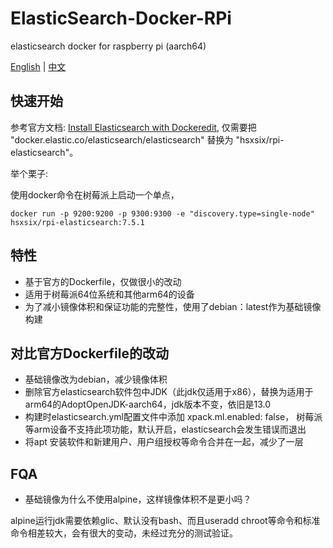 # ElasticSearch-Docker-RPi

elasticsearch docker for raspberry pi (aarch64)

[English](https://github.com/hsxsix/elasticsearch-docker-rpi/blob/master/README.md) | [中文](https://github.com/hsxsix/elasticsearch-docker-rpi/blob/master/README_CN.md)

## 快速开始

参考官方文档: [Install Elasticsearch with Dockeredit](https://www.elastic.co/guide/en/elasticsearch/reference/current/docker.html),
仅需要把 "docker.elastic.co/elasticsearch/elasticsearch" 替换为 "hsxsix/rpi-elasticsearch"。

举个栗子:

使用docker命令在树莓派上启动一个单点，

```shell
docker run -p 9200:9200 -p 9300:9300 -e "discovery.type=single-node" hsxsix/rpi-elasticsearch:7.5.1
```

## 特性

* 基于官方的Dockerfile，仅做很小的改动
* 适用于树莓派64位系统和其他arm64的设备
* 为了减小镜像体积和保证功能的完整性，使用了debian：latest作为基础镜像构建

## 对比官方Dockerfile的改动

* 基础镜像改为debian，减少镜像体积
* 删除官方elasticsearch软件包中JDK（此jdk仅适用于x86），替换为适用于arm64的AdoptOpenJDK-aarch64，jdk版本不变，依旧是13.0
* 构建时elasticsearch.yml配置文件中添加 xpack.ml.enabled: false， 树莓派等arm设备不支持此项功能，默认开启，elasticsearch会发生错误而退出
* 将apt 安装软件和新建用户、用户组授权等命令合并在一起，减少了一层

## FQA

* 基础镜像为什么不使用alpine，这样镜像体积不是更小吗？

alpine运行jdk需要依赖glic、默认没有bash、而且useradd   chroot等命令和标准命令相差较大，会有很大的变动，未经过充分的测试验证。
